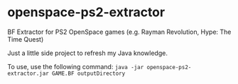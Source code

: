 # openspace-ps2-extractor
BF Extractor for PS2 OpenSpace games (e.g. Rayman Revolution, Hype: The Time Quest)

Just a little side project to refresh my Java knowledge.

To use, use the following command:
```java -jar openspace-ps2-extractor.jar GAME.BF outputDirectory```
